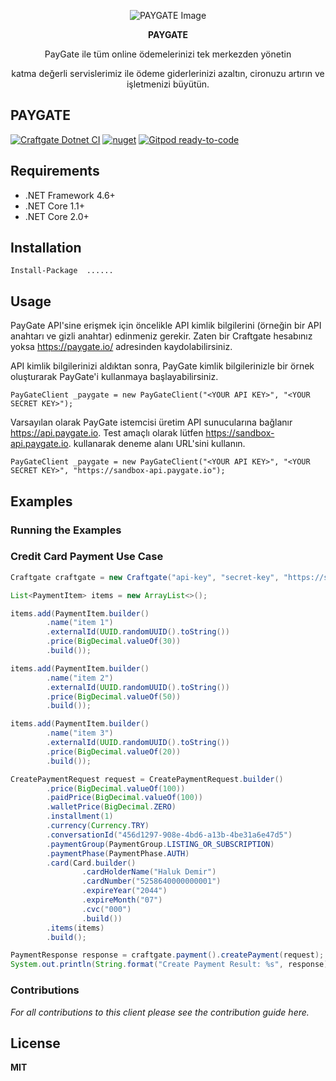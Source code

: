 

  
<p align="center">
  <img src="https://github.com/esrayildiizz/Example/assets/106755194/e0197438-b265-449a-a90b-cf4f526a0e01" alt="PAYGATE Image"/>
</p>

<p align="center">
<strong>PAYGATE</strong>
</p>

<p align="center">
PayGate ile tüm online ödemelerinizi tek merkezden yönetin 
</p>
<p align="center">
katma değerli servislerimiz ile ödeme giderlerinizi azaltın, cironuzu artırın ve işletmenizi büyütün.
</p>

## PAYGATE
[![Craftgate Dotnet CI](https://img.shields.io/badge/Craftgate%20Dotnet%20CI-passing-brightgreen)]()
[![nuget](https://img.shields.io/badge/nuget-v1.0.61-blue)]()
[![Gitpod ready-to-code](https://img.shields.io/badge/Gitpod-ready--to--code-blue?logo=gitpod)]()


## Requirements
- .NET Framework 4.6+
- .NET Core 1.1+
- .NET Core 2.0+

## Installation
`Install-Package  ...... `

## Usage
PayGate API'sine erişmek için öncelikle API kimlik bilgilerini (örneğin bir API anahtarı ve gizli anahtar) edinmeniz gerekir. Zaten bir Craftgate hesabınız yoksa https://paygate.io/ adresinden kaydolabilirsiniz.

API kimlik bilgilerinizi aldıktan sonra, PayGate kimlik bilgilerinizle bir örnek oluşturarak PayGate'i kullanmaya başlayabilirsiniz.


`PayGateClient _paygate = new PayGateClient("<YOUR API KEY>", "<YOUR SECRET KEY>");`


Varsayılan olarak PayGate istemcisi üretim API sunucularına bağlanır https://api.paygate.io. Test amaçlı olarak lütfen https://sandbox-api.paygate.io. kullanarak deneme alanı URL'sini kullanın.


`PayGateClient _paygate = new PayGateClient("<YOUR API KEY>", "<YOUR SECRET KEY>", "https://sandbox-api.paygate.io");`


## Examples


### Running the Examples


### Credit Card Payment Use Case

```java
Craftgate craftgate = new Craftgate("api-key", "secret-key", "https://sandbox-api.craftgate.io");

List<PaymentItem> items = new ArrayList<>();

items.add(PaymentItem.builder()
        .name("item 1")
        .externalId(UUID.randomUUID().toString())
        .price(BigDecimal.valueOf(30))
        .build());

items.add(PaymentItem.builder()
        .name("item 2")
        .externalId(UUID.randomUUID().toString())
        .price(BigDecimal.valueOf(50))
        .build());

items.add(PaymentItem.builder()
        .name("item 3")
        .externalId(UUID.randomUUID().toString())
        .price(BigDecimal.valueOf(20))
        .build());

CreatePaymentRequest request = CreatePaymentRequest.builder()
        .price(BigDecimal.valueOf(100))
        .paidPrice(BigDecimal.valueOf(100))
        .walletPrice(BigDecimal.ZERO)
        .installment(1)
        .currency(Currency.TRY)
        .conversationId("456d1297-908e-4bd6-a13b-4be31a6e47d5")
        .paymentGroup(PaymentGroup.LISTING_OR_SUBSCRIPTION)
        .paymentPhase(PaymentPhase.AUTH)
        .card(Card.builder()
                .cardHolderName("Haluk Demir")
                .cardNumber("5258640000000001")
                .expireYear("2044")
                .expireMonth("07")
                .cvc("000")
                .build())
        .items(items)
        .build();

PaymentResponse response = craftgate.payment().createPayment(request);
System.out.println(String.format("Create Payment Result: %s", response));
```

### Contributions
*For all contributions to this client please see the contribution guide here.*

## License

**MIT**










